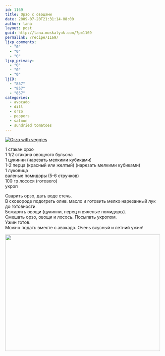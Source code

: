 ```yaml
---
id: 1169
title: Орзо с овощами
date: 2009-07-20T21:31:14-08:00
author: lana
layout: post
guid: http://lana.moskalyuk.com/?p=1169
permalink: /recipe/1169/
ljxp_comments:
  - "0"
  - "0"
  - "0"
ljxp_privacy:
  - "0"
  - "0"
  - "0"
ljID:
  - "857"
  - "857"
  - "857"
categories:
  - avocado
  - dill
  - orzo
  - peppers
  - salmon
  - sundried tomatoes
---
```

<a class="flickr-image alignnone" title="Orzo with veggies" href="http://www.flickr.com/photos/67405678@N00/3719226614/" target="_blank"><img src="http://farm3.static.flickr.com/2585/3719226614_5fc4b84187.jpg" alt="Orzo with veggies" /></a>

1 стакан орзо  
1 1/2 стакана овощного бульона  
1 цукинни (нарезать мелкими кубиками)  
1-2 перца (красный или желтый) (нарезать мелкими кубиками)  
1 луковица  
валеные помидоры (5-6 стручков)  
100 гр лосося (готового)  
укроп

Сварить орзо, дать воде стечь.  
В сковороде подогреть олив. масло и готовить мелко нарезанный лук до готовности.  
Божарить овощи (цукинни, перец и вяленые помидоры).  
Смешать орзо, овощи и лосось. Посыпать укропом.  
Ужин готов.  
Можно подать вместе с авокадо. Очень вкусный и летний ужин!

<img loading="lazy" class="alignnone" title="Orzo with veggies" src="http://farm4.static.flickr.com/3513/3719224718_db395045f6.jpg?v=0" alt="" width="500" height="375" />
